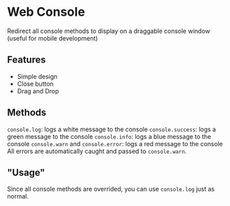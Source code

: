 # Web Console
Redirect all console methods to display on a draggable console window (useful for mobile development)

## Features
* Simple design
* Close button
* Drag and Drop

## Methods
`console.log`: logs a white message to the console
`console.success`: logs a green message to the console
`console.info`: logs a blue message to the console
`console.warn` and `console.error`: logs a red message to the console
All errors are automatically caught and passed to `console.warn`.

## "Usage"
Since all console methods are overrided, you can use `console.log` just as normal.
